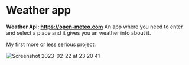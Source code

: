 # Weather app

**Weather Api: https://open-meteo.com**
An app where you need to enter and select a place and it gives you an weather info about it.

My first more or less serious project.


![Screenshot 2023-02-22 at 23 20 41](https://user-images.githubusercontent.com/113294830/220750428-52e02c19-ac9e-4455-bd6f-36a74160b920.jpg)
